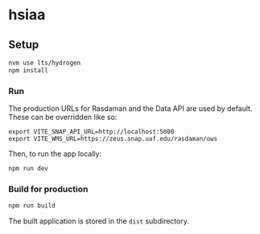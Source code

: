# hsiaa

## Setup

```sh
nvm use lts/hydrogen
npm install
```

### Run

The production URLs for Rasdaman and the Data API are used by default. These can be overridden like so:

```
export VITE_SNAP_API_URL=http://localhost:5000
export VITE_WMS_URL=https://zeus.snap.uaf.edu/rasdaman/ows
```

Then, to run the app locally:

```sh
npm run dev
```

### Build for production

```sh
npm run build
```

The built application is stored in the `dist` subdirectory.
